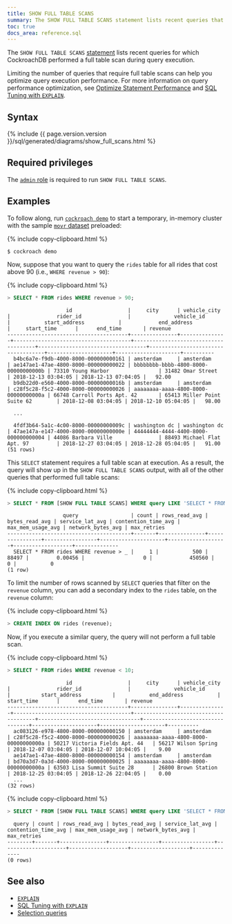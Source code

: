 ```yaml
---
title: SHOW FULL TABLE SCANS
summary: The SHOW FULL TABLE SCANS statement lists recent queries that used a full table scan.
toc: true
docs_area: reference.sql
---
```


 The `SHOW FULL TABLE SCANS` [statement](sql-statements.html) lists recent queries for which CockroachDB performed a full table scan during query execution.

Limiting the number of queries that require full table scans can help you optimize query execution performance. For more information on query performance optimization, see [Optimize Statement Performance](make-queries-fast.html) and [SQL Tuning with `EXPLAIN`](sql-tuning-with-explain.html).

## Syntax

<div>
{% include {{ page.version.version }}/sql/generated/diagrams/show_full_scans.html %}
</div>

## Required privileges

The [`admin` role](security-reference/authorization.html#admin-role) is required to run `SHOW FULL TABLE SCANS`.

## Examples

To follow along, run [`cockroach demo`](cockroach-demo.html) to start a temporary, in-memory cluster with the sample [`movr` dataset](movr.html) preloaded:

{% include copy-clipboard.html %}
~~~ shell
$ cockroach demo
~~~

Now, suppose that you want to query the `rides` table for all rides that cost above 90 (i.e., `WHERE revenue > 90`):

{% include copy-clipboard.html %}
~~~ sql
> SELECT * FROM rides WHERE revenue > 90;
~~~

~~~
                   id                  |     city      | vehicle_city  |               rider_id               |              vehicle_id              |           start_address           |            end_address             |     start_time      |      end_time       | revenue
---------------------------------------+---------------+---------------+--------------------------------------+--------------------------------------+-----------------------------------+------------------------------------+---------------------+---------------------+----------
  b4bc6a7e-f9db-4000-8000-000000000161 | amsterdam     | amsterdam     | ae147ae1-47ae-4800-8000-000000000022 | bbbbbbbb-bbbb-4800-8000-00000000000b | 73310 Young Harbor                | 31482 Omar Street                  | 2018-12-13 03:04:05 | 2018-12-13 07:04:05 |   92.00
  b9db22d0-e560-4000-8000-00000000016b | amsterdam     | amsterdam     | c28f5c28-f5c2-4000-8000-000000000026 | aaaaaaaa-aaaa-4800-8000-00000000000a | 66748 Carroll Ports Apt. 42       | 65413 Miller Point Suite 62        | 2018-12-08 03:04:05 | 2018-12-10 05:04:05 |   98.00

  ...

  4fdf3b64-5a1c-4c00-8000-00000000009c | washington dc | washington dc | 47ae147a-e147-4000-8000-00000000000e | 44444444-4444-4400-8000-000000000004 | 44086 Barbara Ville               | 88493 Michael Flat Apt. 97         | 2018-12-27 03:04:05 | 2018-12-28 05:04:05 |   91.00
(51 rows)
~~~

This `SELECT` statement requires a full table scan at execution. As a result, the query will show up in the `SHOW FULL TABLE SCANS` output, with all of the other queries that performed full table scans:

{% include copy-clipboard.html %}
~~~ sql
> SELECT * FROM [SHOW FULL TABLE SCANS] WHERE query LIKE 'SELECT * FROM rides WHERE revenue > %';
~~~

~~~
                  query                 | count | rows_read_avg | bytes_read_avg | service_lat_avg | contention_time_avg | max_mem_usage_avg | network_bytes_avg | max_retries
----------------------------------------+-------+---------------+----------------+-----------------+---------------------+-------------------+-------------------+--------------
  SELECT * FROM rides WHERE revenue > _ |     1 |           500 |          88497 |         0.00456 |                   0 |            450560 |                 0 |           0
(1 row)
~~~

To limit the number of rows scanned by `SELECT` queries that filter on the `revenue` column, you can add a secondary index to the `rides` table, on the `revenue` column:

{% include copy-clipboard.html %}
~~~ sql
> CREATE INDEX ON rides (revenue);
~~~

Now, if you execute a similar query, the query will not perform a full table scan.

{% include copy-clipboard.html %}
~~~ sql
> SELECT * FROM rides WHERE revenue < 10;
~~~

~~~
                   id                  |     city      | vehicle_city  |               rider_id               |              vehicle_id              |          start_address          |           end_address           |     start_time      |      end_time       | revenue
---------------------------------------+---------------+---------------+--------------------------------------+--------------------------------------+---------------------------------+---------------------------------+---------------------+---------------------+----------
  ac083126-e978-4800-8000-000000000150 | amsterdam     | amsterdam     | c28f5c28-f5c2-4000-8000-000000000026 | aaaaaaaa-aaaa-4800-8000-00000000000a | 50217 Victoria Fields Apt. 44   | 56217 Wilson Spring             | 2018-12-07 03:04:05 | 2018-12-07 10:04:05 |    9.00
  ae147ae1-47ae-4800-8000-000000000154 | amsterdam     | amsterdam     | bd70a3d7-0a3d-4000-8000-000000000025 | aaaaaaaa-aaaa-4800-8000-00000000000a | 63503 Lisa Summit Suite 28      | 26800 Brown Station             | 2018-12-25 03:04:05 | 2018-12-26 22:04:05 |    0.00
  ...
(32 rows)
~~~

{% include copy-clipboard.html %}
~~~ sql
> SELECT * FROM [SHOW FULL TABLE SCANS] WHERE query LIKE 'SELECT * FROM rides WHERE revenue < %';
~~~

~~~
  query | count | rows_read_avg | bytes_read_avg | service_lat_avg | contention_time_avg | max_mem_usage_avg | network_bytes_avg | max_retries
--------+-------+---------------+----------------+-----------------+---------------------+-------------------+-------------------+--------------
(0 rows)
~~~

## See also

- [`EXPLAIN`](explain.html)
- [SQL Tuning with `EXPLAIN`](sql-tuning-with-explain.html)
- [Selection queries](selection-queries.html)
